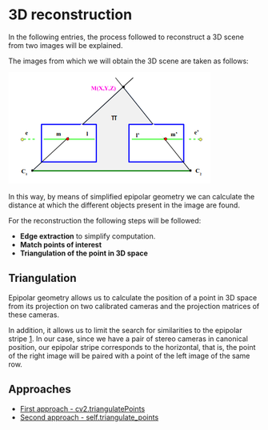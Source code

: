# 3D reconstruction
In the following entries, the process followed to reconstruct a 3D scene from two images will be explained.

The images from which we will obtain the 3D scene are taken as follows:

![](/data/camaras_canonicas.png)

In this way, by means of simplified epipolar geometry we can calculate the distance at which the different objects present in the image are found.

For the reconstruction the following steps will be followed:
* **Edge extraction** to simplify computation.
* **Match points of interest**
* **Triangulation of the point in 3D space**

## Triangulation
Epipolar geometry allows us to calculate the position of a point in 3D space from its projection on two calibrated cameras and the projection matrices of these cameras.

In addition, it allows us to limit the search for similarities to the epipolar stripe [1](https://es.qwe.wiki/wiki/Epipolar_geometry#Epipolar_line). In our case, since we have a pair of stereo cameras in canonical position, our epipolar stripe corresponds to the horizontal, that is, the point of the right image will be paired with a point of the left image of the same row.

## Approaches
* [First approach - cv2.triangulatePoints](https://github.com/SusanaPineda/reconstruccion_3D/blob/master/reconstruccion_V1.md)
* [Second approach - self.triangulate_points](https://github.com/SusanaPineda/reconstruccion_3D/blob/master/reconstruccion_V2.md)